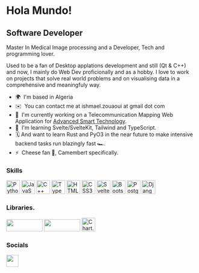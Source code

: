Hola Mundo!
===========

Software Developer
------------------

Master In Medical Image processing and a Developer, Tech and programming lover.

Used to be a fan of Desktop applations development and still (Qt & C++) and now, I mainly do Web Dev proficionally and as a hobby.
I love to work on projects that solve real world problems and on visualising data in a comprehensive and meaningfuly way.

*   🌍  I'm based in Algeria
*   ✉️  You can contact me at ishmael.zouaoui at gmail dot com
*   🚀  I'm currently working on a Telecommunication Mapping Web Application for [Advanced Smart Technology](http://ast-smart.com).
*   🧠  I'm learning Svelte/SvelteKit, Tailwind and TypeScript.
*   🗓️  And want to learn Rust and PyO3 in the near future to make intensive backend tasks run blazingly fast 🏎️.
*   ⚡   Cheese fan 🧀, Camembert specifically.

### Skills
<p align="left">
  <a href="https://www.python.org/" target="_blank" rel="noreferrer"><img src="https://raw.githubusercontent.com/danielcranney/readme-generator/main/public/icons/skills/python-colored.svg" width="36" height="36" alt="Python" /></a>
  <a href="https://developer.mozilla.org/en-US/docs/Web/JavaScript" target="_blank" rel="noreferrer"><img src="https://raw.githubusercontent.com/danielcranney/readme-generator/main/public/icons/skills/javascript-colored.svg" width="36" height="36" alt="JavaScript" /></a>
  <a href="https://docs.microsoft.com/en-us/cpp/?view=msvc-170" target="_blank" rel="noreferrer"><img src="https://raw.githubusercontent.com/danielcranney/readme-generator/main/public/icons/skills/cplusplus-colored.svg" width="36" height="36" alt="C++" /></a>
  <a href="https://www.typescriptlang.org/" target="_blank" rel="noreferrer"><img src="https://raw.githubusercontent.com/danielcranney/readme-generator/main/public/icons/skills/typescript-colored.svg" width="36" height="36" alt="TypeScript" /></a>
  <a href="https://developer.mozilla.org/en-US/docs/Glossary/HTML5" target="_blank" rel="noreferrer"><img src="https://raw.githubusercontent.com/danielcranney/readme-generator/main/public/icons/skills/html5-colored.svg" width="36" height="36" alt="HTML5" /></a>
  <a href="https://www.w3.org/TR/CSS/#css" target="_blank" rel="noreferrer"><img src="https://raw.githubusercontent.com/danielcranney/readme-generator/main/public/icons/skills/css3-colored.svg" width="36" height="36" alt="CSS3" /></a>
  <a href="https://svelte.dev/" target="_blank" rel="noreferrer"><img src="https://raw.githubusercontent.com/danielcranney/readme-generator/main/public/icons/skills/svelte-colored.svg" width="36" height="36" alt="Svelte" /></a>
  <a href="https://getbootstrap.com/" target="_blank" rel="noreferrer"><img src="https://raw.githubusercontent.com/danielcranney/readme-generator/main/public/icons/skills/bootstrap-colored.svg" width="36" height="36" alt="Bootstrap" /></a>
  <a href="https://www.postgresql.org/" target="_blank" rel="noreferrer"><img src="https://raw.githubusercontent.com/danielcranney/readme-generator/main/public/icons/skills/postgresql-colored.svg" width="36" height="36" alt="PostgreSQL" /></a>
  <a href="https://www.djangoproject.com/" target="_blank" rel="noreferrer"><img src="https://avatars.githubusercontent.com/u/27804?s=200&v=4)" width="36" height="36" alt="Django" /></a>
</p>

### Libraries.
<p align="left">                          
  <a href="https://pandas.pydata.org/" target="_blank" rel="noreferrer"><img src="https://pandas.pydata.org/pandas-docs/version/1.0/_static/pandas.svg" width="96" height="32" /></a>
  <a href="https://www.linkedin.com/in/ismail-zouaoui-3777b5a1/" target="_blank" rel="noreferrer"><img src="https://leafletjs.com/docs/images/logo.png" width="96" height="32" /></a>
  <a href="https://www.chartjs.org/" target="_blank" rel="noreferrer"><img src="https://avatars.githubusercontent.com/u/10342521?s=200&v=4" width="36" height="36" alt="Chart.js" /></a>
</p>

### Socials
<p align="left">
  <a href="https://leafletjs.com/" target="_blank" rel="noreferrer"><img src="https://raw.githubusercontent.com/danielcranney/readme-generator/main/public/icons/socials/linkedin.svg" width="32" height="32" /></a>
</p>

